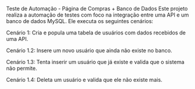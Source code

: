 Teste de Automação - Página de Compras + Banco de Dados
Este projeto realiza a automação de testes com foco na integração entre uma API e um banco de dados MySQL. Ele executa os seguintes cenários:

Cenário 1: Cria e popula uma tabela de usuários com dados recebidos de uma API.

Cenário 1.2: Insere um novo usuário que ainda não existe no banco.

Cenário 1.3: Tenta inserir um usuário que já existe e valida que o sistema não permite.

Cenário 1.4: Deleta um usuário e valida que ele não existe mais.
